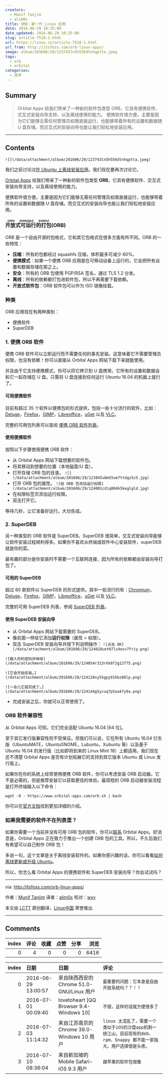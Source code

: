 ```yaml
---
creators:
  - Munif Tanjim
  - alim0x
title: ORB：新一代 Linux 应用
date: 2016-06-29 10:25:00
date_updated: 2016-06-29 10:25:00
slug: article-7518-1.html
url: https://linux.cn/article-7518-1.html
url_from: http://itsfoss.com/orb-linux-apps/
image: album/201606/29/123743ln5h556dtnhqptta.jpeg
tags:
  - orb
  - orbital
categories:
  - 技术
---
```


## Summary

> Orbital Apps 给我们带来了一种新的软件包类型 ORB，它具有便携软件、交互式安装向导支持，以及离线使用的能力。
> 便携软件很方便。主要是因为它们能够无需任何管理员权限直接运行，也能够带着所有的设置和数据随 U 盘存储。而交互式的安装向导也能让我们轻松地安装应用。

***

<!-- more -->

## Contents

`![](/data/attachment/album/201606/29/123743ln5h556dtnhqptta.jpeg)`

我们之前讨论过[在 Ubuntu 上离线安装应用](http://itsfoss.com/cube-lets-install-linux-applications-offline/)。我们现在要再次讨论它。

[Orbital Apps](https://www.orbital-apps.com/) 给我们带来了一种新的软件包类型 **ORB**，它具有便携软件、交互式安装向导支持，以及离线使用的能力。

便携软件很方便。主要是因为它们能够无需任何管理员权限直接运行，也能够带着所有的设置和数据随 U 盘存储。而交互式的安装向导也能让我们轻松地安装应用。

### <ruby> 开放式可运行的打包 <rp>  （ </rp> <rt>  OPEN RUNNABLE BUNDLE </rt> <rp>  ） </rp></ruby> (ORB)

ORB 是一个自由开源的包格式，它和其它包格式在很多方面有所不同。ORB 的一些特性：

* **压缩**：所有的包都经过 squashfs 压缩，体积最多可减少 60%。
* **便携模式**：如果一个便携 ORB 应用是在可移动设备上运行的，它会把所有设置和数据存储在那之上。
* **安全**：所有的 ORB 包使用 PGP/RSA 签名，通过 TLS 1.2 分发。
* **离线**：所有的依赖都打包进软件包，所以不再需要下载依赖。
* **开放式软件包**：ORB 软件包可以作为 ISO 镜像挂载。

### 种类

ORB 应用现在有两种类别：

* 便携软件
* SuperDEB

### 1. 便携 ORB 软件

便携 ORB 软件可以立即运行而不需要任何的事先安装。这意味着它不需要管理员权限，也没有依赖！你可以直接从 Orbital Apps 网站下载下来就能使用。

并且由于它支持便携模式，你可以将它拷贝到 U 盘携带。它所有的设置和数据会和它一起存储在 U 盘。只需将 U 盘连接到任何运行 Ubuntu 16.04 的机器上就行了。

#### 可用便携软件

目前有超过 35 个软件以便携包的形式提供，包括一些十分流行的软件，比如：[Deluge](https://www.orbital-apps.com/download/portable_apps_linux/deluge)，[Firefox](https://www.orbital-apps.com/download/portable_apps_linux/firefox)，[GIMP](https://www.orbital-apps.com/download/portable_apps_linux/gimp)，[Libreoffice](https://www.orbital-apps.com/download/portable_apps_linux/libreoffice)，[uGet](https://www.orbital-apps.com/download/portable_apps_linux/uget) 以及 [VLC](https://www.orbital-apps.com/download/portable_apps_linux/vlc)。

完整的可用包列表可以查阅 [便携 ORB 软件列表](https://www.orbital-apps.com/download/portable_apps_linux/)。

#### 使用便携软件

按照以下步骤使用便携 ORB 软件：

* 从 Orbital Apps 网站下载想要的软件包。
* 将其移动到想要的位置（本地磁盘/U 盘）。
* 打开存储 ORB 包的目录。
`![](/data/attachment/album/201606/29/123845u8m55xm7ttdgz5z5.jpg)`
* 打开 ORB 包的属性。
`![给 ORB 包添加运行权限](/data/attachment/album/201606/29/124001cdiq004k5keglgld.jpg)`
* 在权限标签页添加运行权限。
* 双击打开它。

等待几秒，让它准备好运行。大功告成。

### 2. SuperDEB

另一种类型的 ORB 软件是 SuperDEB。SuperDEB 很简单，交互式安装向导能够让软件安装过程顺利得多。如果你不喜欢从终端或软件中心安装软件，superDEB 就是你的菜。

最有趣的部分是你安装时不需要一个互联网连接，因为所有的依赖都由安装向导打包了。

#### 可用的 SuperDEB

超过 60 款软件以 SuperDEB 的形式提供。其中一些流行的有：[Chromium](https://www.orbital-apps.com/download/superdeb_installers/ubuntu_16.04_64bits/chromium/)，[Deluge](https://www.orbital-apps.com/download/portable_apps_linux/deluge)，[Firefox](https://www.orbital-apps.com/download/portable_apps_linux/firefox)，[GIMP](https://www.orbital-apps.com/download/portable_apps_linux/gimp)，[Libreoffice](https://www.orbital-apps.com/download/portable_apps_linux/libreoffice)，[uGet](https://www.orbital-apps.com/download/portable_apps_linux/uget) 以及 [VLC](https://www.orbital-apps.com/download/portable_apps_linux/vlc)。

完整的可用 SuperDEB 列表，参阅 [SuperDEB 列表](https://www.orbital-apps.com/superdebs/ubuntu_16.04_64bits/)。

#### 使用 SuperDEB 安装向导

* 从 Orbital Apps 网站下载需要的 SuperDEB。
* 像前面一样给它添加**运行权限**（属性 > 权限）。
* 双击 SuperDEB 安装向导并按下列说明操作：
`![点击 OK](/data/attachment/album/201606/29/124028uet07lz4esv7friy.png)`

`![输入你的密码并继续](/data/attachment/album/201606/29/124054r313rkk8f2g12f75.png)`

`![它会开始安装…](/data/attachment/album/201606/29/124120vy55gpy916bz06lp.png)`

`![一会儿它就完成了…](/data/attachment/album/201606/29/124144g5ycuq7p5aa47y9a.png)`
* 完成安装之后，你就可以正常使用了。

### ORB 软件兼容性

从 Orbital Apps 可知，它们完全适配 Ubuntu 16.04 [64 位]。

至于其它发行版兼容性则不受保证。但我们可以说，它在所有 Ubuntu 16.04 衍生版（UbuntuMATE，UbuntuGNOME，Lubuntu，Xubuntu 等）以及基于 Ubuntu 16.04 的发行版（比如即将到来的 Linux Mint 18）上都适用。我们现在还不清楚 Orbital Apps 是否有计划拓展它的支持到其它版本 Ubuntu 或 Linux 发行版上。

如果你在你的系统上经常使用便携 ORB 软件，你可以考虑安装 ORB 启动器。它不是必需的，但是推荐安装它以获取更佳的体验。最简短的 ORB 启动器安装流程是打开终端输入以下命令：

```shell
wget -O - https://www.orbital-apps.com/orb.sh | bash
```

你可以在[官方文档](https://www.orbital-apps.com/documentation)找到更加详细的介绍。

### 如果我需要的软件不在列表里？

如果你需要一个当前并没有可用 ORB 包的软件，你可以[联系](https://www.orbital-apps.com/contact) Orbital Apps。好消息是，Orbital Apps 正在致力于推出一个创建 ORB 包的工具。所以，不久后我们有希望可以自己制作 ORB 包！

多说一句，这个文章是关于离线安装软件的。如果你感兴趣的话，你可以看看[如何离线更新或升级 Ubuntu](http://itsfoss.com/upgrade-or-update-ubuntu-offline-without-internet/)。

所以，你怎么看 Orbital Apps 的便携软件和 SuperDEB 安装向导？你会试试吗？

---

via: <http://itsfoss.com/orb-linux-apps/>

作者：[Munif Tanjim](http://itsfoss.com/author/munif/) 译者：[alim0x](https://github.com/alim0x) 校对：[wxy](https://github.com/wxy)

本文由 [LCTT](https://github.com/LCTT/TranslateProject) 原创翻译，[Linux中国](https://linux.cn/) 荣誉推出

***

## Comments


|   index |   评论 |   收藏 |   点赞 |   分享 |   浏览 |
|--------:|-------:|-------:|-------:|-------:|-------:|
|       0 |      4 |      0 |      0 |      0 |   6416 |

|   index | 日期                | 日期                                       | 评论                                                                                                                    |
|--------:|:--------------------|:-------------------------------------------|:------------------------------------------------------------------------------------------------------------------------|
|       0 | 2016-06-29 13:00:57 | 来自陕西西安的 Chrome 51.0-GNU/Linux 用户  | `最重要的问题：它本身是自由开放系统吗？？！！`                                                                          |
|       1 | 2016-07-01 00:09:40 | lovetoheart [QQ Browser 9.4-Windows 10]    | `不错，这样的话就方便很多了`                                                                                            |
|       2 | 2016-07-03 11:14:32 | 来自江苏南京的 Chrome 39.0-Windows 10 用户 | `linux 太混乱了，需要一个类似于iOS的沙盘app机制一统江山，目前现有的deb、rpm、Snappy 都不能一家独大。用户选择很是头疼。` |
|       3 | 2016-07-10 08:36:04 | 来自新加坡的 Mobile Safari-iOS 9.3 用户    | `跟苹果的软件包很像`                                                                                                    |
